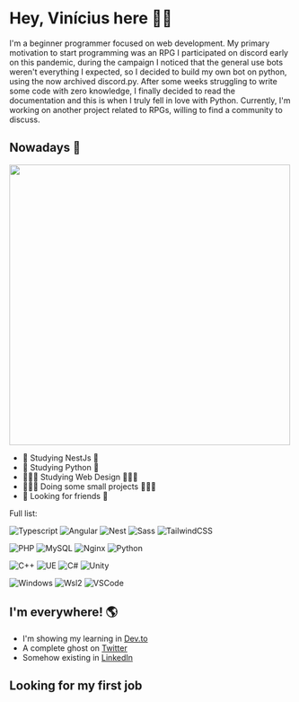 
# Hey, Vinícius here ✌🏽
I'm a beginner programmer focused on web development. My primary motivation to start programming was an RPG I participated on discord early on this pandemic, during the campaign I noticed that the general use bots weren't everything I expected, so I decided to build my own bot on python, using the now archived discord.py. After some weeks struggling to write some code with zero knowledge, I finally decided to read the documentation and this is when I truly fell in love with Python. Currently, I'm working on another project related to RPGs, willing to find a community to discuss.

## Nowadays 📅
<img width="500em" src="https://github-readme-stats.vercel.app/api/top-langs/?username=ViniciusIth&layout=compact&langs_count=7&theme=vue&hide_border=true"/>
  
- 🐯 Studying NestJs 🐯
- 🐍 Studying Python 🐍
- 🧑🏽‍🎨 Studying Web Design 🧑🏽‍🎨
- 🧑🏽‍💻 Doing some small projects 🧑🏽‍💻
- 🤖 Looking for friends 🤖

Full list:

![Typescript](https://img.shields.io/badge/Typescript-black?style=for-the-badge&logo=typescript)
![Angular](https://img.shields.io/badge/Angular-black?style=for-the-badge&logo=angular)
![Nest](https://img.shields.io/badge/Nest-black?style=for-the-badge&logo=nestjs&logoColor=e0234e)
![Sass](https://img.shields.io/badge/Sass-black?style=for-the-badge&logo=sass&logoColor=CC6699)
![TailwindCSS](https://img.shields.io/badge/Tailwind_CSS-black?style=for-the-badge&logo=tailwind-css&logoColor=38B2AC)

![PHP](https://img.shields.io/badge/PHP-black?style=for-the-badge&logo=php&logoColor=blue)
![MySQL](https://img.shields.io/badge/MySQL-black?style=for-the-badge&logo=mysql&logoColor=white)
![Nginx](https://img.shields.io/badge/Nginx-black?style=for-the-badge&logo=nginx&logoColor=009639)
![Python](https://img.shields.io/badge/Python-black?style=for-the-badge&logo=python&logoColor=3776AB)

![C++](https://img.shields.io/badge/C%2B%2B-black?style=for-the-badge&logo=c%2B%2B&logoColor=00599C)
![UE](https://img.shields.io/badge/unrealengine-black.svg?style=for-the-badge&logo=unrealengine&logoColor=white)
![C#](https://img.shields.io/badge/C%23-black?style=for-the-badge&logo=c-sharp&logoColor=239120)
![Unity](https://img.shields.io/badge/Unity-black?style=for-the-badge&logo=unity&logoColor=white)

![Windows](https://img.shields.io/badge/Windows-black?style=for-the-badge&logo=windows&logoColor=blue)
![Wsl2](https://img.shields.io/badge/Wsl2-black?style=for-the-badge&logo=linux)
![VSCode](https://img.shields.io/badge/VSCode-black?style=for-the-badge&logo=visual-studio-code&logoColor=2D9EE9)

## I'm everywhere! 🌎
- I'm showing my learning in <a href="https://dev.to/vinic">Dev.to</a>
- A complete ghost on <a href="https://twitter.com/viniciusithalo">Twitter</a>
- Somehow existing in <a href="https://www.linkedin.com/in/vinithalo">LinkedIn</a>

## Looking for my first job

<!--
**ViniciusIth/ViniciusIth** is a ✨ _special_ ✨ repository because its `README.md` (this file) appears on your GitHub profile.

Here are some ideas to get you started:

- 🔭 I’m currently working on ...
- 🌱 I’m currently learning ...
- 👯 I’m looking to collaborate on ...
- 🤔 I’m looking for help with ...
- 💬 Ask me about ...
- 📫 How to reach me: ...
- 😄 Pronouns: ...
- ⚡ Fun fact: ...
-->
